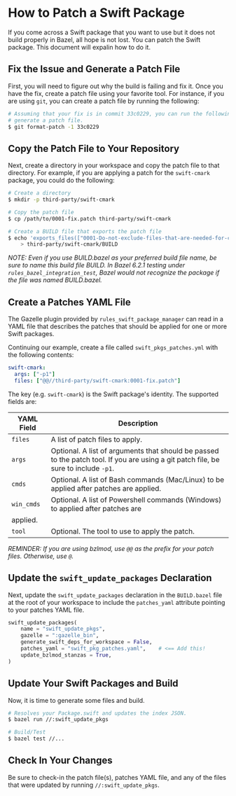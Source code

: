 # How to Patch a Swift Package

If you come across a Swift package that you want to use but it does not build properly in Bazel, all
hope is not lost. You can patch the Swift package. This document will expalin how to do it.

## Fix the Issue and Generate a Patch File

First, you will need to figure out why the build is failing and fix it. Once you have the fix,
create a patch file using your favorite tool. For instance, if you are using `git`, you can create a
patch file by running the following:

```sh
# Assuming that your fix is in commit 33c0229, you can run the following to 
# generate a patch file.
$ git format-patch -1 33c0229
```

## Copy the Patch File to Your Repository

Next, create a directory in your workspace and copy the patch file to that directory.  For example,
if you are applying a patch for the `swift-cmark` package, you could do the following:

```sh
# Create a directory
$ mkdir -p third-party/swift-cmark

# Copy the patch file
$ cp /path/to/0001-fix.patch third-party/swift-cmark

# Create a BUILD file that exports the patch file
$ echo 'exports_files(["0001-Do-not-exclude-files-that-are-needed-for-compilation.patch"])' \
    > third-party/swift-cmark/BUILD
```

_NOTE: Even if you use BUILD.bazel as your preferred build file name, be sure to name this build 
file BUILD. In Bazel 6.2.1 testing under `rules_bazel_integration_test`, Bazel would not recognize
the package if the file was named BUILD.bazel._

## Create a Patches YAML File

The Gazelle plugin provided by `rules_swift_package_manager` can read in a YAML file that describes
the patches that should be applied for one or more Swift packages. 

Continuing our example, create a file called `swift_pkgs_patches.yml` with the following contents:

```yaml
swift-cmark:
  args: ["-p1"]
  files: ["@@//third-party/swift-cmark:0001-fix.patch"]
```

The key (e.g. `swift-cmark`) is the Swift package's identity. The supported fields are:

| YAML Field | Description |
| ---------- | ----------- |
| `files` | A list of patch files to apply. |
| `args` | Optional. A list of arguments that should be passed to the patch tool. If you are using a git patch file, be sure to include `-p1`. |
| `cmds` | Optional. A list of Bash commands (Mac/Linux) to be applied after patches are applied. |
| `win_cmds` | Optional. A list of Powershell commands (Windows) to applied after patches are
applied. |
| `tool` | Optional. The tool to use to apply the patch. |


_REMINDER: If you are using bzlmod, use `@@` as the prefix for your patch files. Otherwise, use
`@`._

## Update the `swift_update_packages` Declaration

Next, update the `swift_update_packages` declaration in the `BUILD.bazel` file at the root of your
workspace to include the `patches_yaml` attribute pointing to your patches YAML file.

```python
swift_update_packages(
    name = "swift_update_pkgs",
    gazelle = ":gazelle_bin",
    generate_swift_deps_for_workspace = False,
    patches_yaml = "swift_pkg_patches.yaml",    # <== Add this!
    update_bzlmod_stanzas = True,
)
```

## Update Your Swift Packages and Build

Now, it is time to generate some files and build.

```sh
# Resolves your Package.swift and updates the index JSON.
$ bazel run //:swift_update_pkgs

# Build/Test
$ bazel test //...
```

## Check In Your Changes

Be sure to check-in the patch file(s), patches YAML file, and any of the files that were updated by
running `//:swift_update_pkgs`.
